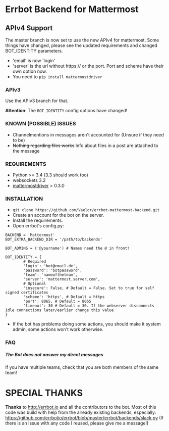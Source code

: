 # Errbot Backend for Mattermost

## APIv4 Support
The master branch is now set to use the new APIv4 for mattermost.
Some things have changed, please see the updated requirements and
changed BOT_IDENTITY parameters.

 - 'email' is now 'login'
 - 'server' is the url without https:// or the port. Port and scheme have their own option now.
 - You need to `pip install mattermostdriver`

### APIv3
Use the APIv3 branch for that.

**Attention**: The `BOT_IDENTITY` config options have changed!

### KNOWN (POSSIBLE) ISSUES

- Channelmentions in messages aren't accounted for (Unsure if they need to be)
- ~~Nothing regarding files works~~ Info about files in a post are attached to the message

### REQUIREMENTS
- Python >= 3.4 (3.3 should work too)
- websockets 3.2
- [mattermostdriver](https://github.com/Vaelor/python-mattermost-driver) > 0.3.0

### INSTALLATION

- `git clone https://github.com/Vaelor/errbot-mattermost-backend.git`
- Create an account for the bot on the server.
- Install the requirements.
- Open errbot's config.py:

```
BACKEND = 'Mattermost'
BOT_EXTRA_BACKEND_DIR = '/path/to/backends'

BOT_ADMINS = ('@yourname') # Names need the @ in front!

BOT_IDENTITY = {
        # Required
        'login': 'bot@email.de',
        'password': 'botpassword',
        'team': 'nameoftheteam',
        'server': 'mattermost.server.com',
        # Optional
        'insecure': False, # Default = False. Set to true for self signed certificates
        'scheme': 'https', # Default = https
        'port': 8065, # Default = 8065
        'timeout': 30 # Default = 30. If the webserver disconnects idle connections later/earlier change this value
}
```

- If the bot has problems doing some actions, you should make it system admin, some actions won't work otherwise.


### FAQ

##### The Bot does not answer my direct messages
If you have multiple teams, check that you are both members of the same team!

# SPECIAL THANKS

**Thanks** to http://errbot.io and all the contributors to the bot.
Most of this code was build with help from the already existing backends,
especially:
https://github.com/errbotio/errbot/blob/master/errbot/backends/slack.py
(If there is an Issue with any code I reused, please give me a message!)
